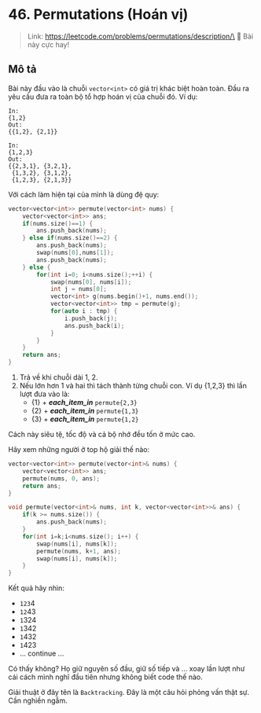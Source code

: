 # 46. Permutations (Hoán vị)

> Link: https://leetcode.com/problems/permutations/description/\
> 🌟 Bài này cực hay!

## Mô tả

Bài này đầu vào là chuỗi `vector<int>` có giá trị khác biệt hoàn toàn. Đầu ra yêu cầu đưa ra toàn bộ tổ hợp hoán vị của chuỗi đó. Ví dụ:

```text
In:
{1,2}
Out:
{{1,2}, {2,1}}

In:
{1,2,3}
Out:
{{2,3,1}, {3,2,1},
 {1,3,2}, {3,1,2},
 {1,2,3}, {2,1,3}}
```

Với cách làm hiện tại của mình là dùng đệ quy:
```c++
vector<vector<int>> permute(vector<int> nums) {
	vector<vector<int>> ans;
	if(nums.size()==1) {
		ans.push_back(nums);
	} else if(nums.size()==2) {
		ans.push_back(nums);
		swap(nums[0],nums[1]);
		ans.push_back(nums);
	} else {
		for(int i=0; i<nums.size();++i) {
			swap(nums[0], nums[i]);
			int j = nums[0]; 
			vector<int> g(nums.begin()+1, nums.end());
			vector<vector<int>> tmp = permute(g);
			for(auto i : tmp) {
				i.push_back(j);
				ans.push_back(i);
			}
		}
	}
	return ans;
}
```

1. Trả về khi chuỗi dài 1, 2.
2. Nếu lớn hơn 1 và hai thì tách thành từng chuỗi con. Ví dụ {1,2,3} thì lần lượt đưa vào là:
	- {1} + ___each_item_in___ `permute{2,3}`
	- {2} + ___each_item_in___ `permute{1,3}`
	- {3} + ___each_item_in___ `permute{1,2}`

Cách này siêu tệ, tốc độ và cả bộ nhớ đều tốn ở mức cao.

Hãy xem những người ở top hộ giải thế nào:

```c++
vector<vector<int>> permute(vector<int>& nums) {
    vector<vector<int>> ans;
    permute(nums, 0, ans);
    return ans;
}

void permute(vector<int>& nums, int k, vector<vector<int>>& ans) {
    if(k >= nums.size()) {
        ans.push_back(nums);
    }
    for(int i=k;i<nums.size(); i++) {
        swap(nums[i], nums[k]);
        permute(nums, k+1, ans);
        swap(nums[i], nums[k]);
    }
}
```

Kết quả hãy nhìn:

- `123`4
- `12`43
- `1`324
- `1`342
- `1`432
- `1`423
- ... continue ...

Có thấy không? Họ giữ nguyên số đầu, giữ số tiếp và ... xoay lần lượt như cái cách mình nghĩ đầu tiên nhưng không biết code thế nào.

Giải thuật ở đây tên là `Backtracking`. Đây là một câu hỏi phỏng vấn thật sự. Cần nghiền ngẫm.